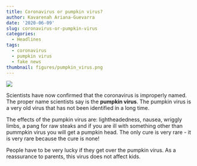 ```yaml
---
title: Coronavirus or pumpkin virus?
author: Kavarenah Ariana-Guevarra
date: '2020-06-09'
slug: coronavirus-or-pumpkin-virus
categories:
  - Headlines
tags:
  - coronavirus
  - pumpkin virus
  - fake news
thumbnail: figures/pumpkin_virus.png
---
```


![](https://raw.githubusercontent.com/europa-ee/news/master/static/figures/pumpkin_virus.png)


Scientists have now confirmed that the coronavirus is improperly named. The proper name scientists say is the **pumpkin virus**. The pumpkin virus is a very old virus that has not been identified in a long time.

The effects of the pumpkin virus are: lightheadedness, nausea, wriggly limbs, a pang for raw steaks and if you are ill with something other than pummpkin virus you will get a pumpkin head. The only cure is very rare - it is very rare because the cure is none!

People have to be very lucky if they get over the pumpkin virus. As a reassurance to parents, this virus does not affect kids.

<br>
<br>